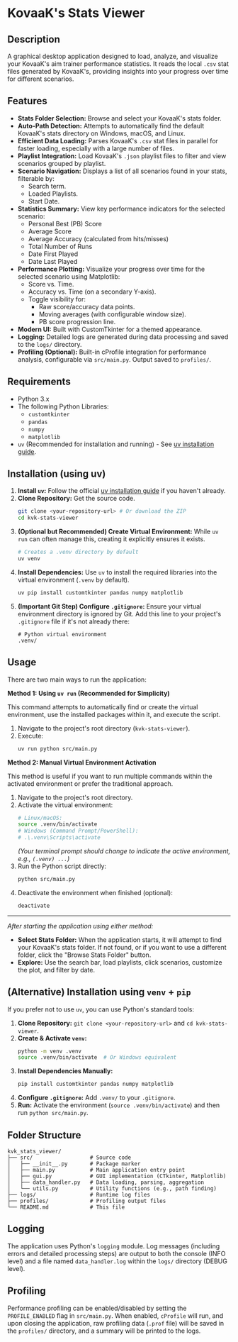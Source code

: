 # KovaaK's Stats Viewer

## Description

A graphical desktop application designed to load, analyze, and visualize your KovaaK's aim trainer performance statistics. It reads the local `.csv` stat files generated by KovaaK's, providing insights into your progress over time for different scenarios.

## Features

* **Stats Folder Selection:** Browse and select your KovaaK's stats folder.
* **Auto-Path Detection:** Attempts to automatically find the default KovaaK's stats directory on Windows, macOS, and Linux.
* **Efficient Data Loading:** Parses KovaaK's `.csv` stat files in parallel for faster loading, especially with a large number of files.
* **Playlist Integration:** Load KovaaK's `.json` playlist files to filter and view scenarios grouped by playlist.
* **Scenario Navigation:** Displays a list of all scenarios found in your stats, filterable by:
    * Search term.
    * Loaded Playlists.
    * Start Date.
* **Statistics Summary:** View key performance indicators for the selected scenario:
    * Personal Best (PB) Score
    * Average Score
    * Average Accuracy (calculated from hits/misses)
    * Total Number of Runs
    * Date First Played
    * Date Last Played
* **Performance Plotting:** Visualize your progress over time for the selected scenario using Matplotlib:
    * Score vs. Time.
    * Accuracy vs. Time (on a secondary Y-axis).
    * Toggle visibility for:
        * Raw score/accuracy data points.
        * Moving averages (with configurable window size).
        * PB score progression line.
* **Modern UI:** Built with CustomTkinter for a themed appearance.
* **Logging:** Detailed logs are generated during data processing and saved to the `logs/` directory.
* **Profiling (Optional):** Built-in cProfile integration for performance analysis, configurable via `src/main.py`. Output saved to `profiles/`.

## Requirements

* Python 3.x
* The following Python Libraries:
    * `customtkinter`
    * `pandas`
    * `numpy`
    * `matplotlib`
* `uv` (Recommended for installation and running) - See [uv installation guide](https://github.com/astral-sh/uv#installation).

## Installation (using uv)

1.  **Install `uv`:** Follow the official [uv installation guide](https://github.com/astral-sh/uv#installation) if you haven't already.
2.  **Clone Repository:** Get the source code.
    ```bash
    git clone <your-repository-url> # Or download the ZIP
    cd kvk-stats-viewer
    ```
3.  **(Optional but Recommended) Create Virtual Environment:** While `uv run` can often manage this, creating it explicitly ensures it exists.
    ```bash
    # Creates a .venv directory by default
    uv venv
    ```
4.  **Install Dependencies:** Use `uv` to install the required libraries into the virtual environment (`.venv` by default).
    ```bash
    uv pip install customtkinter pandas numpy matplotlib
    ```
5.  **(Important Git Step) Configure `.gitignore`:** Ensure your virtual environment directory is ignored by Git. Add this line to your project's `.gitignore` file if it's not already there:
    ```gitignore
    # Python virtual environment
    .venv/
    ```

## Usage

There are two main ways to run the application:

**Method 1: Using `uv run` (Recommended for Simplicity)**

This command attempts to automatically find or create the virtual environment, use the installed packages within it, and execute the script.

1.  Navigate to the project's root directory (`kvk-stats-viewer`).
2.  Execute:
    ```bash
    uv run python src/main.py
    ```

**Method 2: Manual Virtual Environment Activation**

This method is useful if you want to run multiple commands within the activated environment or prefer the traditional approach.

1.  Navigate to the project's root directory.
2.  Activate the virtual environment:
    ```bash
    # Linux/macOS:
    source .venv/bin/activate
    # Windows (Command Prompt/PowerShell):
    # .\.venv\Scripts\activate
    ```
    *(Your terminal prompt should change to indicate the active environment, e.g., `(.venv) ...`)*
3.  Run the Python script directly:
    ```bash
    python src/main.py
    ```
4.  Deactivate the environment when finished (optional):
    ```bash
    deactivate
    ```

---

*After starting the application using either method:*

* **Select Stats Folder:** When the application starts, it will attempt to find your KovaaK's stats folder. If not found, or if you want to use a different folder, click the "Browse Stats Folder" button.
* **Explore:** Use the search bar, load playlists, click scenarios, customize the plot, and filter by date.

## (Alternative) Installation using `venv` + `pip`

If you prefer not to use `uv`, you can use Python's standard tools:

1.  **Clone Repository:** `git clone <your-repository-url>` and `cd kvk-stats-viewer`.
2.  **Create & Activate `venv`:**
    ```bash
    python -m venv .venv
    source .venv/bin/activate  # Or Windows equivalent
    ```
3.  **Install Dependencies Manually:**
    ```bash
    pip install customtkinter pandas numpy matplotlib
    ```
4.  **Configure `.gitignore`:** Add `.venv/` to your `.gitignore`.
5.  **Run:** Activate the environment (`source .venv/bin/activate`) and then run `python src/main.py`.

## Folder Structure

```
kvk_stats_viewer/
├── src/                  # Source code
│   ├── __init__.py       # Package marker
│   ├── main.py           # Main application entry point
│   ├── gui.py            # GUI implementation (CTkinter, Matplotlib)
│   ├── data_handler.py   # Data loading, parsing, aggregation
│   └── utils.py          # Utility functions (e.g., path finding)
├── logs/                 # Runtime log files
├── profiles/             # Profiling output files
└── README.md             # This file
```

## Logging

The application uses Python's `logging` module. Log messages (including errors and detailed processing steps) are output to both the console (INFO level) and a file named `data_handler.log` within the `logs/` directory (DEBUG level).

## Profiling

Performance profiling can be enabled/disabled by setting the `PROFILE_ENABLED` flag in `src/main.py`. When enabled, `cProfile` will run, and upon closing the application, raw profiling data (`.prof` file) will be saved in the `profiles/` directory, and a summary will be printed to the logs.